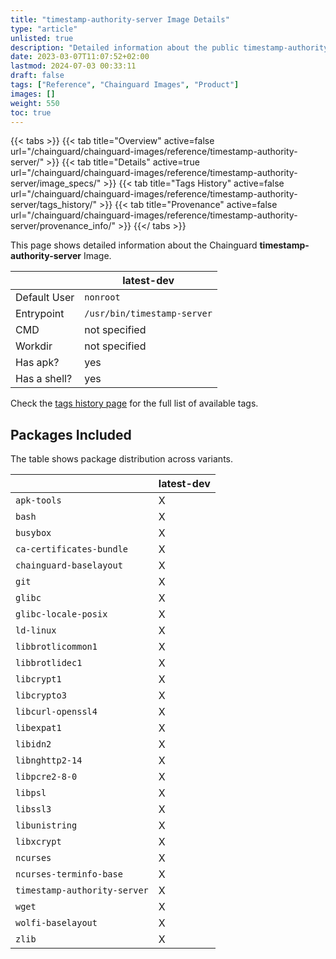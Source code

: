 ```yaml
---
title: "timestamp-authority-server Image Details"
type: "article"
unlisted: true
description: "Detailed information about the public timestamp-authority-server Chainguard Image."
date: 2023-03-07T11:07:52+02:00
lastmod: 2024-07-03 00:33:11
draft: false
tags: ["Reference", "Chainguard Images", "Product"]
images: []
weight: 550
toc: true
---
```


{{< tabs >}}
{{< tab title="Overview" active=false url="/chainguard/chainguard-images/reference/timestamp-authority-server/" >}}
{{< tab title="Details" active=true url="/chainguard/chainguard-images/reference/timestamp-authority-server/image_specs/" >}}
{{< tab title="Tags History" active=false url="/chainguard/chainguard-images/reference/timestamp-authority-server/tags_history/" >}}
{{< tab title="Provenance" active=false url="/chainguard/chainguard-images/reference/timestamp-authority-server/provenance_info/" >}}
{{</ tabs >}}

This page shows detailed information about the Chainguard **timestamp-authority-server** Image.

|              | latest-dev                  |
|--------------|-----------------------------|
| Default User | `nonroot`                   |
| Entrypoint   | `/usr/bin/timestamp-server` |
| CMD          | not specified               |
| Workdir      | not specified               |
| Has apk?     | yes                         |
| Has a shell? | yes                         |

Check the [tags history page](/chainguard/chainguard-images/reference/timestamp-authority-server/tags_history/) for the full list of available tags.

## Packages Included
The table shows package distribution across variants.

|                              | latest-dev |
|------------------------------|------------|
| `apk-tools`                  | X          |
| `bash`                       | X          |
| `busybox`                    | X          |
| `ca-certificates-bundle`     | X          |
| `chainguard-baselayout`      | X          |
| `git`                        | X          |
| `glibc`                      | X          |
| `glibc-locale-posix`         | X          |
| `ld-linux`                   | X          |
| `libbrotlicommon1`           | X          |
| `libbrotlidec1`              | X          |
| `libcrypt1`                  | X          |
| `libcrypto3`                 | X          |
| `libcurl-openssl4`           | X          |
| `libexpat1`                  | X          |
| `libidn2`                    | X          |
| `libnghttp2-14`              | X          |
| `libpcre2-8-0`               | X          |
| `libpsl`                     | X          |
| `libssl3`                    | X          |
| `libunistring`               | X          |
| `libxcrypt`                  | X          |
| `ncurses`                    | X          |
| `ncurses-terminfo-base`      | X          |
| `timestamp-authority-server` | X          |
| `wget`                       | X          |
| `wolfi-baselayout`           | X          |
| `zlib`                       | X          |

